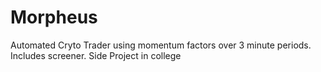 # Morpheus
Automated Cryto Trader using momentum factors over 3 minute periods. Includes screener. Side Project in college
